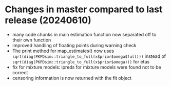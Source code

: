 # Changes in master compared to last release (20240610)

- many code chunks in main estimation function now separated off to their own function
- improved handling of floating points during warning check
- The print method for map_estimates() now uses 
  `sqrt(diag(PKPDsim::triangle_to_full(x$prior$omega$full)))` instead of 
  `sqrt(diag(PKPDsim::triangle_to_full(x$prior$omega)))` for etas
- fix for mixture models: ipreds for mixture models were found not to be correct
- censoring information is now returned with the fit object
